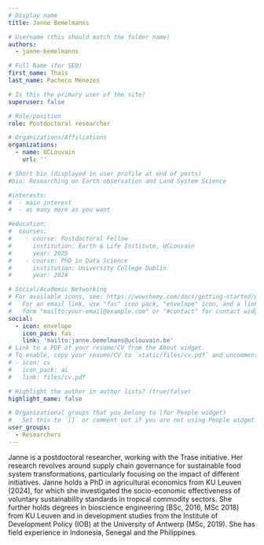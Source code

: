 ```yaml
---
# Display name
title: Janne Bemelmanns

# Username (this should match the folder name)
authors:
  - janne-bemelmanns

# Full Name (for SEO)
first_name: Thais
last_name: Pacheco Menezes

# Is this the primary user of the site?
superuser: false

# Role/position
role: Postdoctoral researcher

# Organizations/Affiliations
organizations:
  - name: UCLouvain
    url: ''

# Short bio (displayed in user profile at end of posts)
#bio: Researching on Earth observation and Land System Science

#interests:
#  - main interest
#  - as many more as you want

#education:
#  courses:
#    - course: Postdoctoral Fellow 
#      institution: Earth & Life Institute, UCLouvain
#      year: 2025
#    - course: PhD in Data Science
#      institution: University College Dublin
#      year: 2024

# Social/Academic Networking
# For available icons, see: https://wowchemy.com/docs/getting-started/page-builder/#icons
#   For an email link, use "fas" icon pack, "envelope" icon, and a link in the
#   form "mailto:your-email@example.com" or "#contact" for contact widget.
social:
  - icon: envelope
    icon_pack: fas
    link: 'mailto:janne.bemelmans@uclouvain.be'
# Link to a PDF of your resume/CV from the About widget.
# To enable, copy your resume/CV to `static/files/cv.pdf` and uncomment the lines below.
# - icon: cv
#   icon_pack: ai
#   link: files/cv.pdf

# Highlight the author in author lists? (true/false)
highlight_name: false

# Organizational groups that you belong to (for People widget)
#   Set this to `[]` or comment out if you are not using People widget.
user_groups:
  - Researchers
---
```


Janne is a postdoctoral researcher, working with the Trase initiative. Her research revolves around supply chain governance for sustainable food system transformations, particularly focusing on the impact of different initiatives. Janne holds a PhD in agricultural economics from KU Leuven (2024), for which she investigated the socio-economic effectiveness of voluntary sustainability standards in tropical commodity sectors. She further holds degrees in bioscience engineering (BSc, 2016, MSc 2018) from KU Leuven and in development studies from the Institute of Development Policy (IOB) at the University of Antwerp (MSc, 2019). She has field experience in Indonesia, Senegal and the Philippines.